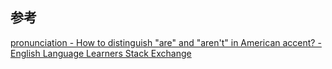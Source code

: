 ## 参考

[pronunciation - How to distinguish "are" and "aren't" in American accent? - English Language Learners Stack Exchange](https://ell.stackexchange.com/questions/17297/how-to-distinguish-are-and-arent-in-american-accent)